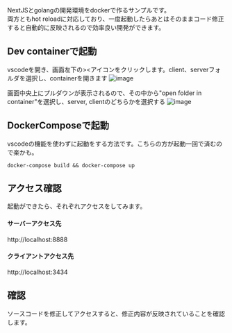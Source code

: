 NextJSとgolangの開発環境をdockerで作るサンプルです。  
両方ともhot reloadに対応しており、一度起動したらあとはそのままコード修正すると自動的に反映されるので効率良い開発ができます。

## Dev containerで起動

vscodeを開き、画面左下の><アイコンをクリックします。client、serverフォルダを選択し、containerを開きます
![image](https://user-images.githubusercontent.com/19295829/200148805-cd30bfed-0bce-4586-99ca-cfe2aaf4f682.png)

画面中央上にプルダウンが表示されるので、その中から"open folder in container"を選択し、server, clientのどちらかを選択する
![image](https://user-images.githubusercontent.com/19295829/200148811-d03e8886-2193-4bbf-bed0-a80d332415ee.png)


## DockerComposeで起動

vscodeの機能を使わずに起動をする方法です。こちらの方が起動一回で済むので楽かも。

```docker
docker-compose build && docker-compose up
```


## アクセス確認
起動ができたら、それぞれアクセスをしてみます。

#### サーバーアクセス先
http://localhost:8888

#### クライアントアクセス先
http://localhost:3434

## 確認
ソースコードを修正してアクセスすると、修正内容が反映されていることを確認します。
